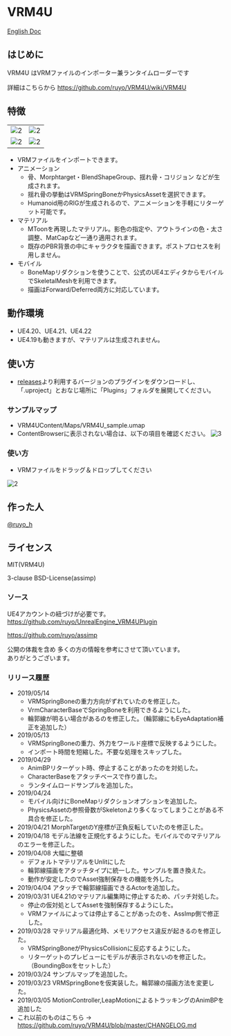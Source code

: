 # VRM4U

[English Doc](https://github.com/ruyo/VRM4U/blob/master/README_en.md)

## はじめに
VRM4U はVRMファイルのインポーター兼ランタイムローダーです

詳細はこちらから
https://github.com/ruyo/VRM4U/wiki/VRM4U

## 特徴
|||
|----|----|
|![2](https://github.com/ruyo/VRM4U/wiki/images/shot/03.png)|![2](https://github.com/ruyo/VRM4U/wiki/images/shot/04.png)|
|![2](https://github.com/ruyo/VRM4U/wiki/images/shot/01.png)|![2](https://github.com/ruyo/VRM4U/wiki/images/shot/02.png)|

 - VRMファイルをインポートできます。
 - アニメーション
     - 骨、Morphtarget・BlendShapeGroup、揺れ骨・コリジョン などが生成されます。
     - 揺れ骨の挙動はVRMSpringBoneかPhysicsAssetを選択できます。
     - Humanoid用のRIGが生成されるので、アニメーションを手軽にリターゲット可能です。
 - マテリアル
     - MToonを再現したマテリアル。影色の指定や、アウトラインの色・太さ調整、MatCapなど一通り適用されます。
     - 既存のPBR背景の中にキャラクタを描画できます。ポストプロセスを利用しません。
 - モバイル
     - BoneMapリダクションを使うことで、公式のUE4エディタからモバイルでSkeletalMeshを利用できます。
     - 描画はForward/Deferred両方に対応しています。

## 動作環境
 - UE4.20、UE4.21、UE4.22
 - UE4.19も動きますが、マテリアルは生成されません。

## 使い方
- [releases](https://github.com/ruyo/VRM4U/releases/latest)より利用するバージョンのプラグインをダウンロードし、
   「.uproject」とおなじ場所に「Plugins」フォルダを展開してください。

### サンプルマップ
- VRM4UContent/Maps/VRM4U_sample.umap
- ContentBrowserに表示されない場合は、以下の項目を確認ください。
![3](https://raw.githubusercontent.com/wiki/ruyo/VRM4U/images/samplemap.png)

### 使い方
- VRMファイルをドラッグ＆ドロップしてください

![2](https://github.com/ruyo/VRM4U/wiki/images/overview.gif)

## 作った人
[@ruyo_h](https://twitter.com/ruyo_h)

## ライセンス
MIT(VRM4U)

3-clause BSD-License(assimp)

### ソース
UE4アカウントの紐づけが必要です。  
https://github.com/ruyo/UnrealEngine_VRM4UPlugin

https://github.com/ruyo/assimp

公開の体裁を含め 多くの方の情報を参考にさせて頂いています。  
ありがとうございます。

### リリース履歴
- 2019/05/14
    - VRMSpringBoneの重力方向がずれていたのを修正した。
    - VrmCharacterBaseでSpringBoneを利用できるようにした。
    - 輪郭線が明るい場合があるのを修正した。（輪郭線にもEyeAdaptation補正を追加した）
- 2019/05/13
    - VRMSpringBoneの重力、外力をワールド座標で反映するようにした。
    - インポート時間を短縮した。不要な処理をスキップした。
- 2019/04/29
    - AnimBPリターゲット時、停止することがあったのを対処した。
    - CharacterBaseをアタッチベースで作り直した。
    - ランタイムロードサンプルを追加した。
- 2019/04/24
    - モバイル向けにBoneMapリダクションオプションを追加した。
    - PhysicsAssetの参照骨数がSkeletonより多くなってしまうことがある不具合を修正した。
- 2019/04/21 MorphTargetのY座標が正負反転していたのを修正した。
- 2019/04/18 モデル法線を正規化するようにした。モバイルでのマテリアルのエラーを修正した。
- 2019/04/08 大幅に整頓
    - デフォルトマテリアルをUnlitにした
    - 輪郭線描画をアタッチタイプに統一した。サンプルを置き換えた。
    - 動作が安定したのでAsset強制保存をの機能を外した。
- 2019/04/04 アタッチで輪郭線描画できるActorを追加した。
- 2019/03/31 UE4.21のマテリアル編集時に停止するため、パッチ対処した。
    - 停止の仮対処としてAssetを強制保存するようにした。
    - VRMファイルによっては停止することがあったのを、AssImp側で修正した。
- 2019/03/28 マテリアル最適化時、メモリアクセス違反が起きるのを修正した。
    - VRMSpringBoneがPhysicsCollisionに反応するようにした。
    - リターゲットのプレビューにモデルが表示されないのを修正した。（BoundingBoxをセットした）
- 2019/03/24 サンプルマップを追加した。
- 2019/03/23 VRMSpringBoneを仮実装した。輪郭線の描画方法を変更した。
- 2019/03/05 MotionController,LeapMotionによるトラッキングのAnimBPを追加した
- これ以前のものはこちら → https://github.com/ruyo/VRM4U/blob/master/CHANGELOG.md

